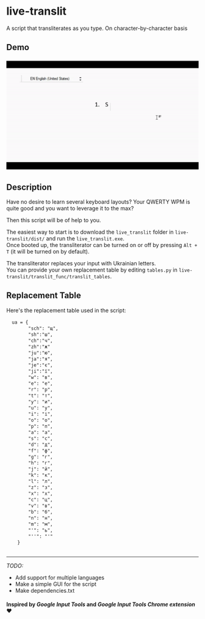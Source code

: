 # live-translit
A script that transliterates as you type. On character-by-character basis
## Demo
### ![Demo](live-translit-demo.gif)
## Description
<p>Have no desire to learn several keyboard layouts? Your QWERTY WPM is quite good and you want to leverage it to the max?</p>
Then this script will be of help to you.</p>
<p>The easiest way to start is to download the <code>live_translit</code> folder in <code>live-translit/dist/</code> and run the <code>live_translit.exe</code>.<br/>
  Once booted up, the transliterator can be turned on or off by pressing <code>Alt + T</code> (it will be turned on by default).</p>
<p>
The transliterator replaces your input with Ukrainian letters. <br/>
  You can provide your own replacement table by editing <code>tables.py</code> in <code>live-translit/translit_func/translit_tables</code>.</p>
  
## Replacement Table

<p>Here's the replacement table used in the script:</p>

```
  ua = {
        "sch": "щ",
        "sh":"ш",
        "ch":"ч",
        "zh":"ж"
        "ju":"ю",
        "ja":"я",
        "je":"є", 
        "ji":"ї",        
        "w": "в",
        "e": "е",
        "r": "р",
        "t": "т",
        "y": "и",
        "u": "у",
        "i": "і",
        "o": "о",
        "p": "п",
        "a": "а",
        "s": "с",
        "d": "д",
        "f": "ф",
        "g": "г",
        "h": "г",
        "j": "й",
        "k": "к",
        "l": "л",
        "z": "з",
        "x": "х",
        "c": "ц",
        "v": "в",
        "b": "б",
        "n": "н",
        "m": "м",
        "'": "ь",
        "''": "'"
    }
    
```
  
---

_TODO:_
* Add support for multiple languages
* Make a simple GUI for the script
* Make dependencies.txt

#### Inspired by _Google Input Tools_ and _Google Input Tools Chrome extension_ ❤


